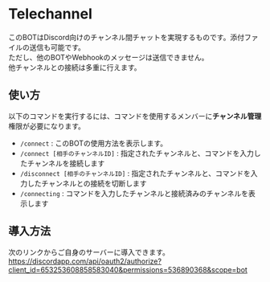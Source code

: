 # Telechannel
このBOTはDiscord向けのチャンネル間チャットを実現するものです。添付ファイルの送信も可能です。  
ただし、他のBOTやWebhookのメッセージは送信できません。  
他チャンネルとの接続は多重に行えます。  

## 使い方
以下のコマンドを実行するには、コマンドを使用するメンバーに**チャンネル管理**権限が必要になります。
- `/connect` : このBOTの使用方法を表示します。
- `/connect [相手のチャンネルID]` : 指定されたチャンネルと、コマンドを入力したチャンネルを接続します
- `/disconnect [相手のチャンネルID]` : 指定されたチャンネルと、コマンドを入力したチャンネルとの接続を切断します
- `/connecting` : コマンドを入力したチャンネルと接続済みのチャンネルを表示します

## 導入方法
次のリンクからご自身のサーバーに導入できます。  
https://discordapp.com/api/oauth2/authorize?client_id=653253608858583040&permissions=536890368&scope=bot  
